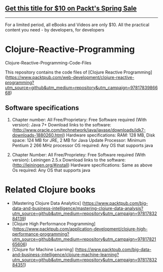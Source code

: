 ## [Get this title for $10 on Packt's Spring Sale](https://www.packt.com/B00542?utm_source=github&utm_medium=packt-github-repo&utm_campaign=spring_10_dollar_2022)
-----
For a limited period, all eBooks and Videos are only $10. All the practical content you need \- by developers, for developers

# Clojure-Reactive-Programming
Clojure-Reactive-Programming-Code-Files

This repository contains the code files of [Clojure Reactive Programming] (https://www.packtpub.com/web-development/clojure-reactive-programming?utm_source=github&utm_medium=repository&utm_campaign=9781783986668)

## Software specifications
1) Chapter number: All
   Free/Proprietary: Free
   Software required (With version): Java 7+
   Download links to the software: (http://www.oracle.com/technetwork/java/javase/downloads/jdk7-downloads-1880260.html)
   Hardware specifications: RAM: 128 MB,
                            Disk space: 124 MB for JRE, 2 MB for Java Update
                            Processor: Minimum Pentium 2 266 MHz processor
   OS required: Any OS that supports java

2) Chapter Number: All
   Free/Proprietey: Free
   Software required (With version): Leiningen 2.5.x
   Download links to the software: (http://leiningen.org/#install)
   Hardware specifications: Same as above
   Os required: Any OS that supports java
   
# Related Clojure books
* [Mastering Clojure Data Analytics] (https://www.packtpub.com/big-data-and-business-intelligence/mastering-clojure-data-analysis?utm_source=github&utm_medium=repository&utm_campaign=9781783284139)
* [Clojure High Performance Programming] (https://www.packtpub.com/application-development/clojure-high-performance-programming?utm_source=github&utm_medium=repository&utm_campaign=9781782165606)
* [Clojure for Machine Learning] (https://www.packtpub.com/big-data-and-business-intelligence/clojure-machine-learning?utm_source=github&utm_medium=repository&utm_campaign=9781783284351)
